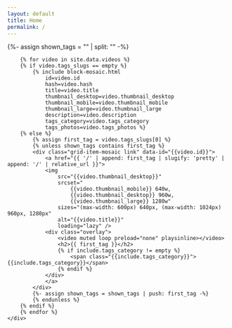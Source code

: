 ```yaml
---
layout: default
title: Home
permalink: /
---
```


<div class="{{page.url | slugify: 'pretty'}}">
    <div class="grid">
        {%- assign shown_tags = "" | split: "" -%}

        {% for video in site.data.videos %}
        {% if video.tags_slugs == empty %}
            {% include block-mosaic.html
                id=video.id
                hash=video.hash
                title=video.title
                thumbnail_desktop=video.thumbnail_desktop
                thumbnail_mobile=video.thumbnail_mobile
                thumbnail_large=video.thumbnail_large
                description=video.description
                tags_category=video.tags_category
                tags_photos=video.tags_photos %}
        {% else %}
            {% assign first_tag = video.tags_slugs[0] %}
            {% unless shown_tags contains first_tag %}
            <div class="grid-item-mosaic link" data-id="{{video.id}}">
                <a href="{{ '/' | append: first_tag | slugify: 'pretty' | append: '/' | relative_url }}">
                <img
                    src="{{video.thumbnail_desktop}}"
                    srcset="
                        {{video.thumbnail_mobile}} 640w,
                        {{video.thumbnail_desktop}} 960w,
                        {{video.thumbnail_large}} 1280w"
                    sizes="(max-width: 600px) 640px, (max-width: 1024px) 960px, 1280px"
                    alt="{{video.title}}"
                    loading="lazy" />
                <div class="overlay">
                    <video muted loop preload="none" playsinline></video>
                    <h2>{{ first_tag }}</h2>
                    {% if include.tags_category != empty %}
                        <span class="{{include.tags_category}}">{{include.tags_category}}</span>
                    {% endif %}
                </div>
                </a>
            </div>
            {%- assign shown_tags = shown_tags | push: first_tag -%}
            {% endunless %}
        {% endif %}
        {% endfor %}
    </div>
</div>